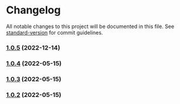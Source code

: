 # Changelog

All notable changes to this project will be documented in this file. See [standard-version](https://github.com/conventional-changelog/standard-version) for commit guidelines.

### [1.0.5](https://github.com/conjoon/extjs-dev-imapusersim/compare/v1.0.4...v1.0.5) (2022-12-14)

### [1.0.4](https://github.com/conjoon/extjs-dev-imapusersim/compare/v1.0.3...v1.0.4) (2022-05-15)

### [1.0.3](https://github.com/conjoon/extjs-dev-imapusersim/compare/v1.0.2...v1.0.3) (2022-05-15)

### [1.0.2](https://github.com/conjoon/extjs-dev-imapusersim/compare/v1.0.1...v1.0.2) (2022-05-15)

